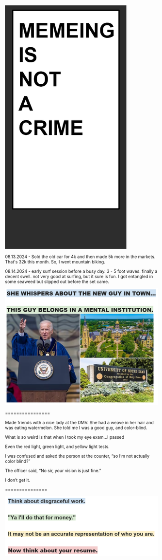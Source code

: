 ![alt text](https://github.com/DavidPynes/memes/blob/main/meme_crime.png)

08.13.2024 - Sold the old car for 4k and then made 5k more in the markets. That's 32k this month. So, I went mountain biking.

08.14.2024 - early surf session before a busy day. 3 - 5 foot waves. finally a decent swell. not very good at surfing, but it sure is fun. I got entangled in some seaweed but slipped out before the set came.

![alt_text](https://github.com/DavidPynes/memes/blob/main/lol.png)

================

Made friends with a nice lady at the DMV.  She had a weave in her hair and was eating watermelon.  She told me I was a good guy, and color-blind. 

What is so weird is that when I took my eye exam...I passed

Even the red light, green light, and yellow light tests. 

I was confused and asked the person at the counter, “so I’m not actually color blind?”

The officer said, “No sir, your vision is just fine.”

I don’t get it. 

===============

![alt_text](https://github.com/DavidPynes/memes/blob/main/lolzz.png)
